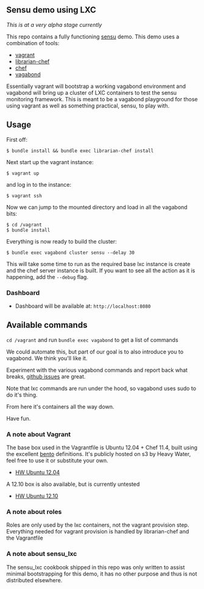 ## Sensu demo using LXC

*This is at a very alpha stage currently*

This repo contains a fully functioning
[sensu](http://github.com/sensu/sensu) demo. This demo uses a
combination of tools:

  * [vagrant](http://vagrantup.com)
  * [librarian-chef](https://github.com/applicationsonline/librarian-chef)
  * [chef](https://github.com/opscode/chef)
  * [vagabond](https://github.com/chrisroberts/vagabond)

Essentially vagrant will bootstrap a working vagabond environment and
vagabond will bring up a cluster of LXC containers to test the sensu
monitoring framework. This is meant to be a vagabond playground for
those using vagrant as well as something practical, sensu, to play with.

## Usage

First off:

```
$ bundle install && bundle exec librarian-chef install
```

Next start up the vagrant instance:

```
$ vagrant up
```

and log in to the instance:

```
$ vagrant ssh
```

Now we can jump to the mounted directory and load in all the vagabond bits:

```
$ cd /vagrant
$ bundle install
```

Everything is now ready to build the cluster:

```
$ bundle exec vagabond cluster sensu --delay 30
```

This will take some time to run as the required base lxc instance is create and
the chef server instance is built. If you want to see all the action as it is
happening, add the `--debug` flag.

### Dashboard

* Dashboard will be available at: `http://localhost:8080`

## Available commands

`cd /vagrant` and run `bundle exec vagabond` to get a list of commands

We could automate this, but part of our goal is to also introduce you
to vagabond. We think you'll like it.

Experiment with the various vagabond commands and report back what
breaks, [github issues](https://github.com/heavywater/sensu-lxc-demo/issues) are great.

Note that lxc commands are run under the hood, so vagabond uses sudo to do it's thing.

From here it's containers all the way down.

Have fun.

### A note about Vagrant
The base box used in the Vagrantfile is Ubuntu 12.04 + Chef 11.4,
built using the excellent [bento](http://github.com/opscode/bento)
definitions. It's publicly hosted on s3 by Heavy Water, feel free to
use it or substitute your own.

 * [HW Ubuntu 12.04](http://vagrant.hw-ops.com/precise64.box)

A 12.10 box is also available, but is currently untested

 * [HW Ubuntu 12.10](http://vagrant.hw-ops.com/quantal64.box)


### A note about roles
Roles are only used by the lxc containers, not the vagrant provision
step. Everything needed for vagrant provision is handled by
librarian-chef and the Vagrantfile

### A note about sensu_lxc
The sensu_lxc cookbook shipped in this repo was only written to assist minimal
bootstrapping for this demo, it has no other purpose and thus is not
distributed elsewhere.
